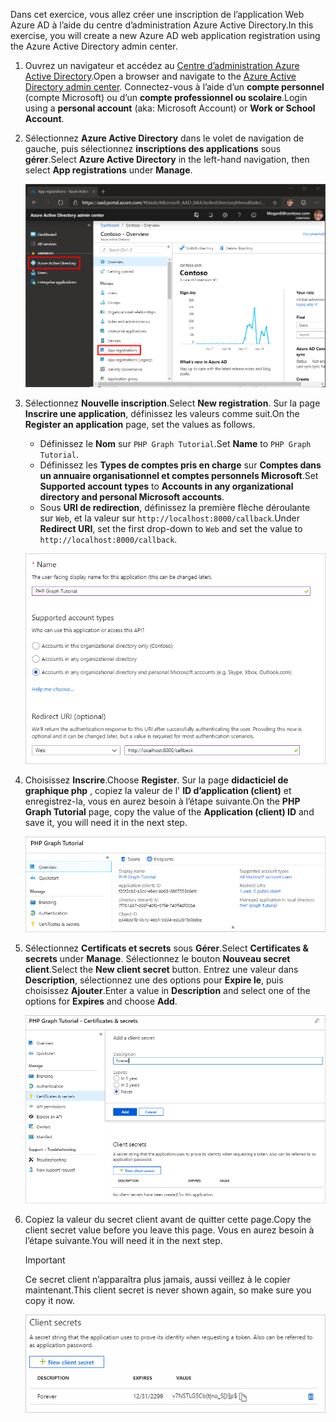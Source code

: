 <!-- markdownlint-disable MD002 MD041 -->

<span data-ttu-id="6ce34-101">Dans cet exercice, vous allez créer une inscription de l’application Web Azure AD à l’aide du centre d’administration Azure Active Directory.</span><span class="sxs-lookup"><span data-stu-id="6ce34-101">In this exercise, you will create a new Azure AD web application registration using the Azure Active Directory admin center.</span></span>

1. <span data-ttu-id="6ce34-102">Ouvrez un navigateur et accédez au [Centre d’administration Azure Active Directory](https://aad.portal.azure.com).</span><span class="sxs-lookup"><span data-stu-id="6ce34-102">Open a browser and navigate to the [Azure Active Directory admin center](https://aad.portal.azure.com).</span></span> <span data-ttu-id="6ce34-103">Connectez-vous à l’aide d’un **compte personnel** (compte Microsoft) ou d’un **compte professionnel ou scolaire**.</span><span class="sxs-lookup"><span data-stu-id="6ce34-103">Login using a **personal account** (aka: Microsoft Account) or **Work or School Account**.</span></span>

1. <span data-ttu-id="6ce34-104">Sélectionnez **Azure Active Directory** dans le volet de navigation de gauche, puis sélectionnez **inscriptions des applications** sous **gérer**.</span><span class="sxs-lookup"><span data-stu-id="6ce34-104">Select **Azure Active Directory** in the left-hand navigation, then select **App registrations** under **Manage**.</span></span>

    ![<span data-ttu-id="6ce34-105">Capture d’écran des inscriptions d’application</span><span class="sxs-lookup"><span data-stu-id="6ce34-105">A screenshot of the App registrations</span></span> ](./images/aad-portal-app-registrations.png)

1. <span data-ttu-id="6ce34-106">Sélectionnez **Nouvelle inscription**.</span><span class="sxs-lookup"><span data-stu-id="6ce34-106">Select **New registration**.</span></span> <span data-ttu-id="6ce34-107">Sur la page **Inscrire une application**, définissez les valeurs comme suit.</span><span class="sxs-lookup"><span data-stu-id="6ce34-107">On the **Register an application** page, set the values as follows.</span></span>

    - <span data-ttu-id="6ce34-108">Définissez le **Nom** sur `PHP Graph Tutorial`.</span><span class="sxs-lookup"><span data-stu-id="6ce34-108">Set **Name** to `PHP Graph Tutorial`.</span></span>
    - <span data-ttu-id="6ce34-109">Définissez les **Types de comptes pris en charge** sur **Comptes dans un annuaire organisationnel et comptes personnels Microsoft**.</span><span class="sxs-lookup"><span data-stu-id="6ce34-109">Set **Supported account types** to **Accounts in any organizational directory and personal Microsoft accounts**.</span></span>
    - <span data-ttu-id="6ce34-110">Sous **URI de redirection**, définissez la première flèche déroulante sur `Web`, et la valeur sur `http://localhost:8000/callback`.</span><span class="sxs-lookup"><span data-stu-id="6ce34-110">Under **Redirect URI**, set the first drop-down to `Web` and set the value to `http://localhost:8000/callback`.</span></span>

    ![Capture d’écran de la page inscrire une application](./images/aad-register-an-app.png)

1. <span data-ttu-id="6ce34-112">Choisissez **Inscrire**.</span><span class="sxs-lookup"><span data-stu-id="6ce34-112">Choose **Register**.</span></span> <span data-ttu-id="6ce34-113">Sur la page **didacticiel de graphique php** , copiez la valeur de l' **ID d’application (client)** et enregistrez-la, vous en aurez besoin à l’étape suivante.</span><span class="sxs-lookup"><span data-stu-id="6ce34-113">On the **PHP Graph Tutorial** page, copy the value of the **Application (client) ID** and save it, you will need it in the next step.</span></span>

    ![Capture d’écran de l’ID d’application de la nouvelle inscription de l’application](./images/aad-application-id.png)

1. <span data-ttu-id="6ce34-115">Sélectionnez **Certificats et secrets** sous **Gérer**.</span><span class="sxs-lookup"><span data-stu-id="6ce34-115">Select **Certificates & secrets** under **Manage**.</span></span> <span data-ttu-id="6ce34-116">Sélectionnez le bouton **Nouveau secret client**.</span><span class="sxs-lookup"><span data-stu-id="6ce34-116">Select the **New client secret** button.</span></span> <span data-ttu-id="6ce34-117">Entrez une valeur dans **Description**, sélectionnez une des options pour **Expire le**, puis choisissez **Ajouter**.</span><span class="sxs-lookup"><span data-stu-id="6ce34-117">Enter a value in **Description** and select one of the options for **Expires** and choose **Add**.</span></span>

    ![Capture d’écran de la boîte de dialogue Ajouter une clé secrète client](./images/aad-new-client-secret.png)

1. <span data-ttu-id="6ce34-119">Copiez la valeur du secret client avant de quitter cette page.</span><span class="sxs-lookup"><span data-stu-id="6ce34-119">Copy the client secret value before you leave this page.</span></span> <span data-ttu-id="6ce34-120">Vous en aurez besoin à l’étape suivante.</span><span class="sxs-lookup"><span data-stu-id="6ce34-120">You will need it in the next step.</span></span>

    > [!IMPORTANT]
    > <span data-ttu-id="6ce34-121">Ce secret client n’apparaîtra plus jamais, aussi veillez à le copier maintenant.</span><span class="sxs-lookup"><span data-stu-id="6ce34-121">This client secret is never shown again, so make sure you copy it now.</span></span>

    ![Capture d’écran de la clé secrète client récemment ajoutée](./images/aad-copy-client-secret.png)
